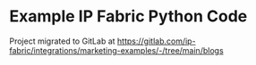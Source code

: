 # Example IP Fabric Python Code

Project migrated to GitLab at https://gitlab.com/ip-fabric/integrations/marketing-examples/-/tree/main/blogs
